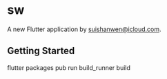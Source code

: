 # sw

A new Flutter application by suishanwen@icloud.com.

## Getting Started

flutter packages pub run build_runner build

